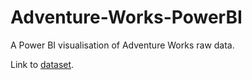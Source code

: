 # Adventure-Works-PowerBI
A Power BI visualisation of Adventure Works raw data.

Link to [dataset](https://learn.microsoft.com/en-us/sql/samples/adventureworks-install-configure?view=sql-server-ver16&tabs=ssms).
